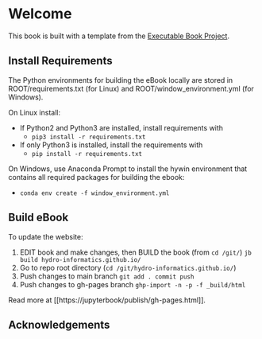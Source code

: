 # Welcome

This book is built with a template from the [Executable Book Project](https://executablebooks.org).

## Install Requirements

The Python environments for building the eBook locally are stored in ROOT/requirements.txt (for Linux) and ROOT/window_environment.yml (for Windows).

On Linux install:
 * If Python2 and Python3 are installed, install requirements with
   * `pip3 install -r requirements.txt`
 * If only Python3 is installed, install the requirements with
   * `pip install -r requirements.txt`

On Windows, use Anaconda Prompt to install the hywin environment that contains all required packages for building the ebook:
 * `conda env create -f window_environment.yml`

## Build eBook

To update the website:

1. EDIT book and make changes, then BUILD the book (from `cd /git/`)
    `jb build hydro-informatics.github.io/`
1. Go to repo root directory (`cd /git/hydro-informatics.github.io/`)
1. Push changes to main branch
   `git add . commit push`
1. Push changes to gh-pages branch
   `ghp-import -n -p -f _build/html`

Read more at [[https://jupyterbook/publish/gh-pages.html]].

## Acknowledgements

[pypi-badge]: https://img.shields.io/pypi/v/jupyter-book.svg
[pypi-link]: https://pypi.org/project/jupyter-book
[conda-badge]: https://anaconda.org/conda-forge/jupyter-book/badges/version.svg
[conda-link]: https://anaconda.org/conda-forge/jupyter-book

